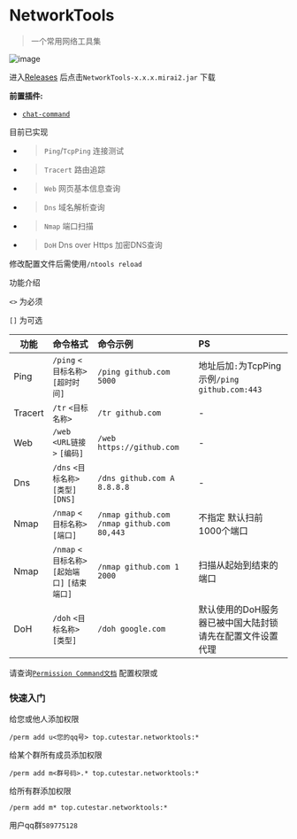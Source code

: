 # NetworkTools

> 一个常用网络工具集

![image](https://img.shields.io/github/downloads/MX233/NetworkTools/total)

进入[Releases](https://github.com/MX233/NetworkTools/releases) 后点击`NetworkTools-x.x.x.mirai2.jar` 下载

__前置插件:__
- [`chat-command`](https://github.com/project-mirai/chat-command)

目前已实现
- > `Ping`/`TcpPing` 连接测试
- > `Tracert` 路由追踪
- > `Web` 网页基本信息查询
- > `Dns` 域名解析查询
- > `Nmap` 端口扫描
- > `DoH` Dns over Https 加密DNS查询

修改配置文件后需使用`/ntools reload`

功能介绍

`<>` 为必须

`[]` 为可选

| 功能      | 命令格式                               | 命令示例                                         | PS                                       |
|---------|:-----------------------------------|:---------------------------------------------|:-----------------------------------------|
| Ping    | `/ping` `<目标名称>` `[超时时间]`          | `/ping github.com 5000`                      | 地址后加`:`为TcpPing 示例`/ping github.com:443` |
| Tracert | `/tr` `<目标名称>`                     | `/tr github.com`                             | -                                        |
| Web     | `/web` `<URL链接>` `[编码]`            | `/web https://github.com`                    | -                                        |
| Dns     | `/dns` `<目标名称>` `[类型]` `[DNS]`     | `/dns github.com A 8.8.8.8`                  | -                                        |
| Nmap    | `/nmap` `<目标名称>` `[端口]`            | `/nmap github.com` `/nmap github.com 80,443` | 不指定 默认扫前1000个端口                          |
| Nmap    | `/nmap` `<目标名称>` `[起始端口]` `[结束端口]` | `/nmap github.com 1 2000`                    | 扫描从起始到结束的端口                              |
| DoH     | `/doh` `<目标名称>` `[类型]`             | `/doh google.com`                            | 默认使用的DoH服务器已被中国大陆封锁 请先在配置文件设置代理          |

请查询[`Permission Command文档`](https://github.com/mamoe/mirai/blob/dev/mirai-console/docs/BuiltInCommands.md#permissioncommand) 配置权限或

### 快速入门
给您或他人添加权限
    
    /perm add u<您的qq号> top.cutestar.networktools:*

给某个群所有成员添加权限
    
    /perm add m<群号码>.* top.cutestar.networktools:*

给所有群添加权限

    /perm add m* top.cutestar.networktools:*

用户qq群`589775128`
